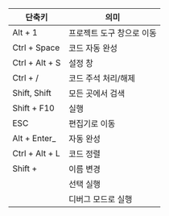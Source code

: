 
| 단축키            | 의미             |
| -------------- | -------------- |
| Alt + 1        | 프로젝트 도구 창으로 이동 |
| Ctrl + Space   | 코드 자동 완성       |
| Ctrl + Alt + S | 설정 창           |
| Ctrl + /       | 코드 주석 처리/해제    |
| Shift, Shift   | 모든 곳에서 검색      |
| Shift + F10    | 실행             |
| ESC            | 편집기로 이동        |
| Alt + Enter_   | 자동 완성          |
| Ctrl + Alt + L | 코드 정렬          |
| Shift +        | 이름 변경          |
|                | 선택 실행          |
|                | 디버그 모드로 실행     |

